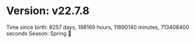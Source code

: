# Version: v22.7.8
Time since birth: 8257 days, 198169 hours, 11890140 minutes, 713408400 seconds
Season: Spring 🌸
